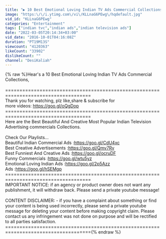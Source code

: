```yaml
---
title: "▶ 10 Best Emotional Loving Indian TV Ads Commercial Collections Part VII"
image: "https:\/\/i.ytimg.com\/vi\/KLLnaG6PEwg\/hqdefault.jpg"
vid_id: "KLLnaG6PEwg"
categories: "Entertainment"
tags: ["indian tvc","indian ads","indian television ads"]
date: "2022-03-05T20:14:34+03:00"
vid_date: "2016-10-01T04:16:08Z"
duration: "PT19M13S"
viewcount: "4120363"
likeCount: "33902"
dislikeCount: ""
channel: "DesiKaliah"
---
```

{% raw %}Hear's a 10 Best Emotional Loving Indian TV Ads Commercial Collections,<br /><br />====================================================================================<br />Thank you for watching, plz like,share &amp; subscribe for <br />more videos: <a rel="nofollow" target="blank" href="https://goo.gl/oQgDop">https://goo.gl/oQgDop</a><br />====================================================================================<br />Here are the Best Beautiful And Creative Most Popular Indian Television Advertising commercials Collections.<br /><br />Check Our Playlists...<br />Beautiful Indian Commercial Ads :<a rel="nofollow" target="blank" href="https://goo.gl/CdU4xc">https://goo.gl/CdU4xc</a><br />Best Creative Advertisements :<a rel="nofollow" target="blank" href="https://goo.gl/Qmv7Rv">https://goo.gl/Qmv7Rv</a><br />Best Funniest And Creative Ads :<a rel="nofollow" target="blank" href="https://goo.gl/ocruDF">https://goo.gl/ocruDF</a><br />Funny Commercials :<a rel="nofollow" target="blank" href="https://goo.gl/wtu5yz">https://goo.gl/wtu5yz</a><br />Emotional Loving Indian Ads :<a rel="nofollow" target="blank" href="https://goo.gl/2p5Azz">https://goo.gl/2p5Azz</a><br />Ads :<a rel="nofollow" target="blank" href="https://goo.gl/hSEMgp">https://goo.gl/hSEMgp</a><br />====================================================================================<br />IMPORTANT NOTICE: if an agency or product owner does not want any publishment, it will withdraw back. Please send a private youtube message!<br /><br />CONTENT DISCLAIMER: - if you have a complaint about something or find your content is being used incorrectly, please send a private youtube message for deleting your content before making copyright claim. Please contact us any infringement was not done on purpose and will be rectified to all parties satisfaction.<br />===================================================================================={% endraw %}
